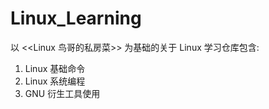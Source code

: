 # Linux_Learning

以 <<Linux 鸟哥的私房菜>> 为基础的关于 Linux 学习仓库包含:

1. Linux 基础命令
2. Linux 系统编程 
3. GNU 衍生工具使用
